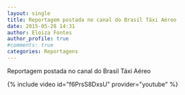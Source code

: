 ```yaml
---
layout: single
title: Reportagem postada no canal do Brasil Táxi Aéreo
date: 2015-05-28 14:31
author: Eloiza Fontes
author_profile: true
#comments: true
categories: Reportagens
---
```


Reportagem postada no canal do Brasil Táxi Aéreo 

{% include video id="f6PrsS8DxsU" provider="youtube" %}
